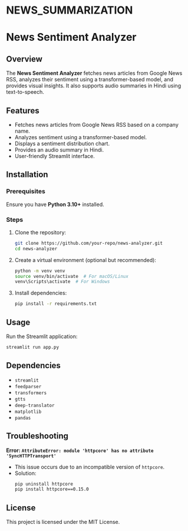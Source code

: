 # NEWS_SUMMARIZATION
# News Sentiment Analyzer

## Overview
The **News Sentiment Analyzer** fetches news articles from Google News RSS, analyzes their sentiment using a transformer-based model, and provides visual insights. It also supports audio summaries in Hindi using text-to-speech.

## Features
- Fetches news articles from Google News RSS based on a company name.
- Analyzes sentiment using a transformer-based model.
- Displays a sentiment distribution chart.
- Provides an audio summary in Hindi.
- User-friendly Streamlit interface.

## Installation

### Prerequisites
Ensure you have **Python 3.10+** installed.

### Steps
1. Clone the repository:
   ```sh
   git clone https://github.com/your-repo/news-analyzer.git
   cd news-analyzer
   ```
2. Create a virtual environment (optional but recommended):
   ```sh
   python -m venv venv
   source venv/bin/activate  # For macOS/Linux
   venv\Scripts\activate  # For Windows
   ```
3. Install dependencies:
   ```sh
   pip install -r requirements.txt
   ```

## Usage
Run the Streamlit application:
```sh
streamlit run app.py
```

## Dependencies
- `streamlit`
- `feedparser`
- `transformers`
- `gtts`
- `deep-translator`
- `matplotlib`
- `pandas`

## Troubleshooting
**Error: `AttributeError: module 'httpcore' has no attribute 'SyncHTTPTransport'`**
- This issue occurs due to an incompatible version of `httpcore`.
- Solution:
  ```sh
  pip uninstall httpcore
  pip install httpcore==0.15.0
  ```

## License
This project is licensed under the MIT License.

